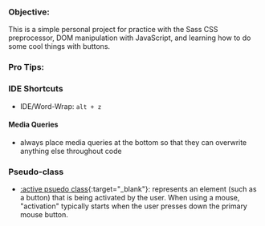 ### Objective:

This is a simple personal project for practice with the Sass CSS preprocessor, DOM manipulation with JavaScript, and learning how to do some cool things with buttons.

### Pro Tips:

### IDE Shortcuts

- IDE/Word-Wrap: `alt + z`

#### Media Queries

- always place media queries at the bottom so that they can overwrite anything else throughout code

### Pseudo-class

- [:active psuedo class](https://developer.mozilla.org/en-US/docs/Web/CSS/:active){:target="\_blank"}: represents an element (such as a button) that is being activated by the user. When using a mouse, "activation" typically starts when the user presses down the primary mouse button.
